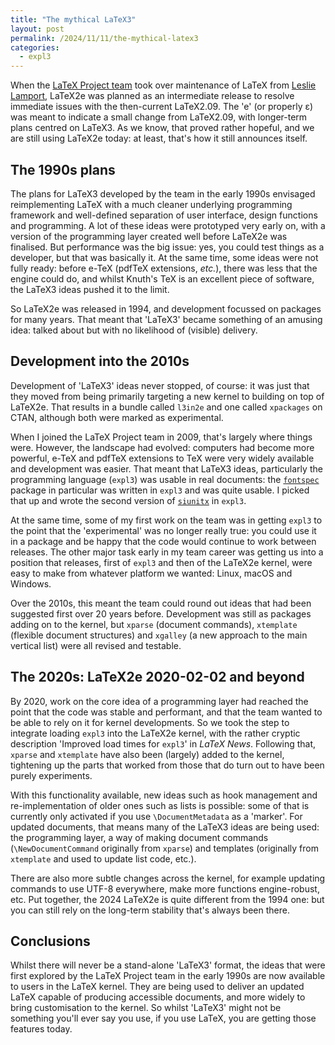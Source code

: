 ```yaml
---
title: "The mythical LaTeX3"
layout: post
permalink: /2024/11/11/the-mythical-latex3
categories:
  - expl3
---
```


When the [LaTeX Project team](https://www.latex-project.org) took over
maintenance of LaTeX from [Leslie
Lamport](https://www.microsoft.com/en-us/research/people/lamport/), LaTeX2e was
planned as an intermediate release to resolve immediate issues with the
then-current LaTeX2.09. The 'e' (or properly ε) was meant to indicate a small
change from LaTeX2.09, with longer-term plans centred on LaTeX3. As we know,
that proved rather hopeful, and we are still using LaTeX2e today: at least,
that's how it still announces itself.

## The 1990s plans

The plans for LaTeX3 developed by the team in the early 1990s envisaged
reimplementing LaTeX with a much cleaner underlying programming framework and
well-defined separation of user interface, design functions and programming. A
lot of these ideas were prototyped very early on, with a version of the
programming layer created well before LaTeX2e was finalised. But performance
was the big issue: yes, you could test things as a developer, but that was
basically it. At the same time, some ideas were not fully ready: before e-TeX
(pdfTeX extensions, _etc._), there was less that the engine could do, and
whilst Knuth's TeX is an excellent piece of software, the LaTeX3 ideas pushed
it to the limit.

So LaTeX2e was released in 1994, and development focussed on packages for many
years. That meant that 'LaTeX3' became something of an amusing idea: talked
about but with no likelihood of (visible) delivery.

## Development into the 2010s

Development of 'LaTeX3' ideas never stopped, of course: it was just that they
moved from being primarily targeting a new kernel to building on top of
LaTeX2e. That results in a bundle called `l3in2e` and one called `xpackages` on
CTAN, although both were marked as experimental.

When I joined the LaTeX Project team in 2009, that's largely where things were.
However, the landscape had evolved: computers had become more powerful, e-TeX
and pdfTeX extensions to TeX were very widely available and development was
easier. That meant that LaTeX3 ideas, particularly the programming language
(`expl3`) was usable in real documents: the
[`fontspec`](https://ctan.org/pkg/fontsepc) package in particular was written
in `expl3` and was quite usable. I picked that up and wrote the second version
of [`siunitx`](jttps://ctan.org/pkg/siunitx) in `expl3`.

At the same time, some of my first work on the team was in getting `expl3` to
the point that the 'experimental' was no longer really true: you could use it
in a package and be happy that the code would continue to work between
releases. The other major task early in my team career was getting us into a
position that releases, first of `expl3` and then of the LaTeX2e kernel, were
easy to make from whatever platform we wanted: Linux, macOS and Windows.

Over the 2010s, this meant the team could round out ideas that had been
suggested first over 20 years before. Development was still as packages adding
on to the kernel, but `xparse` (document commands), `xtemplate` (flexible
document structures) and `xgalley` (a new approach to the main vertical list)
were all revised and testable.

## The 2020s: LaTeX2e 2020-02-02 and beyond

By 2020, work on the core idea of a programming layer had reached the point
that the code was stable and performant, and that the team wanted to be able to
rely on it for  kernel developments. So we took the step to integrate loading
`expl3` into the LaTeX2e kernel, with the rather cryptic description 'Improved
load times for `expl3`' in _LaTeX News_. Following that, `xparse` and
`xtemplate` have also been (largely) added to the kernel, tightening up the
parts that worked from those that do turn out to have been purely experiments.

With this functionality available, new ideas such as hook management and
re-implementation of older ones such as lists is possible: some of that is
currently only activated if you use `\DocumentMetadata` as a 'marker'. For
updated documents, that means many of the LaTeX3 ideas are being used: the
programming layer, a way of making document commands (`\NewDocumentCommand`
originally from `xparse`) and templates (originally from `xtemplate` and used
to update list code, etc.).

There are also more subtle changes across the kernel, for example updating
commands to use UTF-8 everywhere, make more functions engine-robust, etc. Put
together, the 2024 LaTeX2e is quite different from the 1994 one: but you can
still rely on the long-term stability that's always been there.

## Conclusions

Whilst there will never be a stand-alone 'LaTeX3' format, the ideas that were
first explored by the LaTeX Project team in the early 1990s are now available
to users in the LaTeX kernel. They are being used to deliver an updated LaTeX
capable of producing accessible documents, and more widely to bring
customisation to the kernel. So whilst 'LaTeX3' might not be something you'll
ever say you use, if you use LaTeX, you are getting those features today.